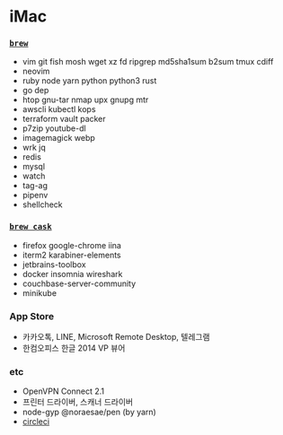 iMac
========

### [`brew`]
- vim git fish mosh wget xz fd ripgrep md5sha1sum b2sum tmux cdiff
- neovim
- ruby node yarn python python3 rust
- go dep
- htop gnu-tar nmap upx gnupg mtr
- awscli kubectl kops
- terraform vault packer
- p7zip youtube-dl
- imagemagick webp
- wrk jq
- redis
- mysql
- watch
- tag-ag
- pipenv
- shellcheck

### [`brew cask`]
- firefox google-chrome iina
- iterm2 karabiner-elements
- jetbrains-toolbox
- docker insomnia wireshark
- couchbase-server-community
- minikube

### App Store
- 카카오톡, LINE, Microsoft Remote Desktop, 텔레그램
- 한컴오피스 한글 2014 VP 뷰어

### etc
- OpenVPN Connect 2.1
- 프린터 드라이버, 스캐너 드라이버
- node-gyp @noraesae/pen (by yarn)
- [circleci](https://circleci.com/docs/2.0/local-jobs/#installing-the-cli-locally)

[`brew`]: http://brew.sh
[`brew cask`]: https://caskroom.github.io/
